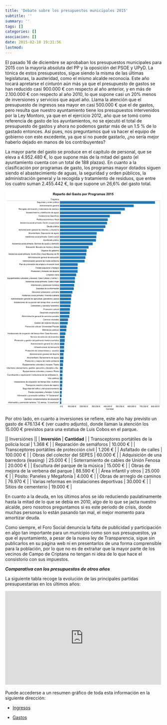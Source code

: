 ```yaml
---
title: 'Debate sobre los presupuestos municipales 2015'
subtitle: ''
summary: ''
tags: []
categories: []
asociacion: []
date: 2015-02-18 19:31:56
lastmod:
---
```


El pasado 16 de diciembre se aprobaban los presupuestos municipales para 2015 con la mayoría absoluta del PP y la oposición del PSOE y UPyD. La tónica de estos presupuestos, sigue siendo la misma de las últimas legislaturas, la austeridad, como el mismo alcalde reconocía. Este año tocará apretarse el cinturón aún más ya que el presupuesto de gastos se han reducido casi 900.000 € con respecto al año anterior, y en más de 2.100.000 € con respecto al año 2010, lo que supone casi un 20% menos de inversiones y servicios que aquel año. Llama la atención que el presupuesto de ingresos sea mayor en casi 500.000 € que el de gastos, pero resulta que nuestro ayuntamiento tiene los presupuestos intervenidos por la Ley Montoro, ya que en el ejercicio 2012, año que se tomó como referencia de gasto de los ayuntamientos, no se ejecutó el total de presupuesto de gastos y ahora no podemos gastar más de un 1.5 % de lo gastado entonces. Así pues, nos preguntamos qué va hacer el equipo de gobierno con este excedente, ya que si no puede gastarlo, ¿no sería mejor haberlo dejado en manos de los contribuyentes?

La mayor parte del gasto se produce en el capítulo de personal, que se eleva a 4.952.480 €, lo que supone más de la mitad del gasto (el ayuntamiento cuenta con un total de 188 plazas). En cuanto a la clasificación por programas de gasto, los programas mayor dotados siguen siendo el abastecimiento de aguas, la seguridad y orden públicos, la administración general y la recogida y tratamiento de residuos, que entre los cuatro suman 2.455.442 €, lo que supone un 26,6% del gasto total. 

<img src="img/presupuestos_municipales_de_campo_de_criptana_gastos_.png#cente" alt="" width="795">

Por otro lado, en cuanto a inversiones se refiere, este año hay previsto un gasto de 476.134 € (ver cuadro adjunto), donde llaman la atención los 15.000 € previstos para una estatua de Luis Cobos en el parque. 

|| Inversiónes ||
| **Inversión** | **Cantidad** |
| Transceptores portátiles de la policía local | 1.368 € |
| Reparación de semáforos | 10.000 € |
| Transceptores portátiles de protección civil | 1.206 € |
| Asfaltado de calles | 100.000 € |
| Obras del colector del SEPES | 60.000 € |
| Adquisición de una barredora (leasing) | 25.000 € |
| Soterramiento de cables de Unión Fenosa | 20.000 € |
| Escultura del parque de la música | 15.000 € |
| Obras de mejora de la verbena del parque | 88.590 € |
| Área infantil y otros | 25.000 € |
| Pósito: Paneles y Megafonía | 4.000 € |
| Obras de arrreglo de caminos | 76.970 € |
| Varias reformas en instalaciones deportivas | 30.000 € |
| Sitios de cementerio | 19.000 € |

En cuanto a la deuda, en los últimos años se ido reduciendo paulatinamente hasta la mitad de lo que se debía en 2010, algo de lo que se jacta nuestro alcalde, pero nosotros preguntamos si es este periodo de crisis, donde muchas personas lo están pasando tan mal, el mejor momento para amortizar deuda.

Como siempre, el Foro Social denuncia la falta de publicidad y participación en algo tan importante para un municipio como son sus presupuestos, ya que el ayuntamiento, a pesar de la nueva ley de Transparencia, sigue sin publicarlos en su página web ni en presentarlos de una forma comprensible para la población, por lo que no es de extrañar que la mayor parte de los vecinos de Campo de Criptana no tengan ni idea de lo que hace el consistorio con sus impuestos.  


***Comparativa con los presupuestos de otros años***

La siguiente tabla recoge la evolución de las principales partidas presupuestarias en los últimos años:
<iframe width="500" height="300" frameborder="0" src="https://docs.google.com/spreadsheet/pub?key=0ApyGMNeKDyLddHNKUHhrTWhacUw5RXU5a1MwRTNnaEE&single=true&gid=1&range=A1%3AK14&output=html&widget=true"></iframe>

Puede accederse a un  resumen gráfico de toda esta información en la siguiente dirección:

-  [Ingresos](http://public.tableausoftware.com/views/ingresos_0/Ingresosporcaptuloyao?:embed=y&:display_count=no)

-  [Gastos](http://public.tableausoftware.com/views/PresupuestosMunicipalesdeCampodeCriptanaGastos/Gatosporprogramayao?:embed=y&:display_count=no)

